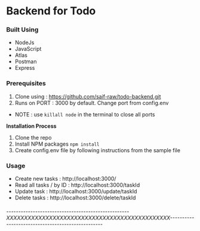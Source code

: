 # Backend for Todo

### Built Using

- NodeJs
- JavaScript
- Atlas
- Postman
- Express

### Prerequisites

1) Clone using : https://github.com/saif-raw/todo-backend.git
2) Runs on PORT : 3000 by default. Change port from config.env
 - NOTE : use `killall node` in the terminal to close all ports

**Installation Process**

1. Clone the repo
2. Install NPM packages `npm install` 
3. Create config.env file by following instructions from the sample file

### Usage

- Create new tasks : http://localhost:3000/
- Read all tasks / by ID : http://localhost:3000/taskId
- Update task : http://localhost:3000/update/taskId
- Delete tasks : http://localhost:3000/delete/taskId


###### ---------------------------------------------------XXXXXXXXXXXXXXXXXXXXXXXXXXXXXXXXXXXXXXXXXXXXXX--------------------------------------------------
